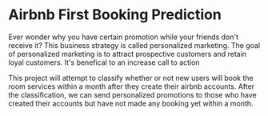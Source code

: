 # Airbnb First Booking Prediction

Ever wonder why you have certain promotion while your friends don't receive it? This business strategy is called personalized marketing. The goal of personalized marketing is to attract prospective customers and retain loyal customers. It's benefical to an increase call to action

This project will attempt to classify whether or not new users will book the room services within a month after they create their airbnb accounts. After the classification, we can send personalized promotions to those who have created their accounts but have not made any booking yet within a month. 


